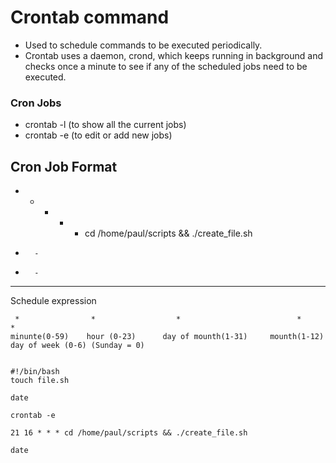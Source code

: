 # Crontab command

* Used to schedule commands to be executed periodically.
* Crontab uses a daemon, crond, which keeps running in background and checks once a minute to see if any of the scheduled jobs need to be executed.

### Cron Jobs

* crontab -l (to show all the current jobs)
* crontab -e (to edit or add new jobs)

## Cron Job Format

* * * * * cd /home/paul/scripts && ./create_file.sh
-       -
-       -
---------
Schedule
expression

```
 *                *                  *                          *                  *
minunte(0-59)    hour (0-23)      day of mounth(1-31)     mounth(1-12)      day of week (0-6) (Sunday = 0)

```

```

#!/bin/bash
touch file.sh

date

crontab -e

21 16 * * * cd /home/paul/scripts && ./create_file.sh

date
```
